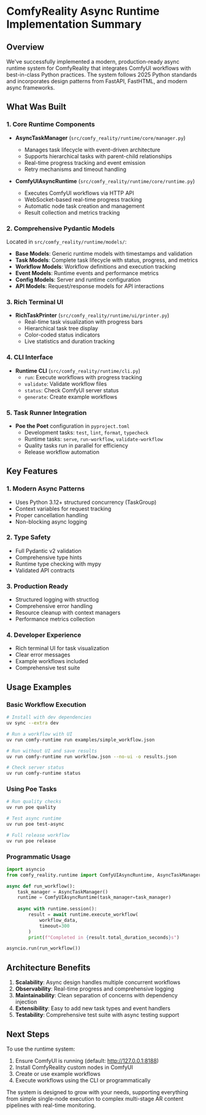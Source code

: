 # ComfyReality Async Runtime Implementation Summary

## Overview

We've successfully implemented a modern, production-ready async runtime system for ComfyReality that integrates ComfyUI workflows with best-in-class Python practices. The system follows 2025 Python standards and incorporates design patterns from FastAPI, FastHTML, and modern async frameworks.

## What Was Built

### 1. **Core Runtime Components**
- **AsyncTaskManager** (`src/comfy_reality/runtime/core/manager.py`)
  - Manages task lifecycle with event-driven architecture
  - Supports hierarchical tasks with parent-child relationships
  - Real-time progress tracking and event emission
  - Retry mechanisms and timeout handling

- **ComfyUIAsyncRuntime** (`src/comfy_reality/runtime/core/runtime.py`)
  - Executes ComfyUI workflows via HTTP API
  - WebSocket-based real-time progress tracking
  - Automatic node task creation and management
  - Result collection and metrics tracking

### 2. **Comprehensive Pydantic Models**
Located in `src/comfy_reality/runtime/models/`:
- **Base Models**: Generic runtime models with timestamps and validation
- **Task Models**: Complete task lifecycle with status, progress, and metrics
- **Workflow Models**: Workflow definitions and execution tracking
- **Event Models**: Runtime events and performance metrics
- **Config Models**: Server and runtime configuration
- **API Models**: Request/response models for API interactions

### 3. **Rich Terminal UI**
- **RichTaskPrinter** (`src/comfy_reality/runtime/ui/printer.py`)
  - Real-time task visualization with progress bars
  - Hierarchical task tree display
  - Color-coded status indicators
  - Live statistics and duration tracking

### 4. **CLI Interface**
- **Runtime CLI** (`src/comfy_reality/runtime/cli.py`)
  - `run`: Execute workflows with progress tracking
  - `validate`: Validate workflow files
  - `status`: Check ComfyUI server status
  - `generate`: Create example workflows

### 5. **Task Runner Integration**
- **Poe the Poet** configuration in `pyproject.toml`
  - Development tasks: `test`, `lint`, `format`, `typecheck`
  - Runtime tasks: `serve`, `run-workflow`, `validate-workflow`
  - Quality tasks run in parallel for efficiency
  - Release workflow automation

## Key Features

### 1. **Modern Async Patterns**
- Uses Python 3.12+ structured concurrency (TaskGroup)
- Context variables for request tracking
- Proper cancellation handling
- Non-blocking async logging

### 2. **Type Safety**
- Full Pydantic v2 validation
- Comprehensive type hints
- Runtime type checking with mypy
- Validated API contracts

### 3. **Production Ready**
- Structured logging with structlog
- Comprehensive error handling
- Resource cleanup with context managers
- Performance metrics collection

### 4. **Developer Experience**
- Rich terminal UI for task visualization
- Clear error messages
- Example workflows included
- Comprehensive test suite

## Usage Examples

### Basic Workflow Execution
```bash
# Install with dev dependencies
uv sync --extra dev

# Run a workflow with UI
uv run comfy-runtime run examples/simple_workflow.json

# Run without UI and save results
uv run comfy-runtime run workflow.json --no-ui -o results.json

# Check server status
uv run comfy-runtime status
```

### Using Poe Tasks
```bash
# Run quality checks
uv run poe quality

# Test async runtime
uv run poe test-async

# Full release workflow
uv run poe release
```

### Programmatic Usage
```python
import asyncio
from comfy_reality.runtime import ComfyUIAsyncRuntime, AsyncTaskManager

async def run_workflow():
    task_manager = AsyncTaskManager()
    runtime = ComfyUIAsyncRuntime(task_manager=task_manager)
    
    async with runtime.session():
        result = await runtime.execute_workflow(
            workflow_data,
            timeout=300
        )
        print(f"Completed in {result.total_duration_seconds}s")

asyncio.run(run_workflow())
```

## Architecture Benefits

1. **Scalability**: Async design handles multiple concurrent workflows
2. **Observability**: Real-time progress and comprehensive logging
3. **Maintainability**: Clean separation of concerns with dependency injection
4. **Extensibility**: Easy to add new task types and event handlers
5. **Testability**: Comprehensive test suite with async testing support

## Next Steps

To use the runtime system:

1. Ensure ComfyUI is running (default: http://127.0.0.1:8188)
2. Install ComfyReality custom nodes in ComfyUI
3. Create or use example workflows
4. Execute workflows using the CLI or programmatically

The system is designed to grow with your needs, supporting everything from simple single-node execution to complex multi-stage AR content pipelines with real-time monitoring.